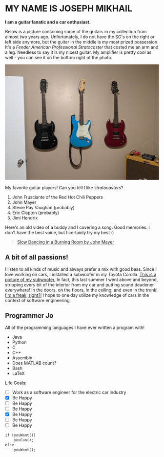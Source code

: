 # MY NAME IS JOSEPH MIKHAIL
**I am a guitar fanatic and a car enthusiast.**

Below is a picture containing some of the guitars in my collection from almost two years ago. Unfortunately, I do not have the SG's on the right or left side anymore, but the guitar in the middle is my most prized possession. It's a *Fender American Professional Stratocaster* that costed me an arm and a leg. Needless to say it is my nicest guitar. My amplifier is pretty cool as well - you can see it on the bottom right of the photo.

![This is a picture of some of my guitars.](PXL_20210113_032003358.MP.jpg)

My favorite guitar players! Can you tell I like *stratocasters*?
1. John Frusciante of the Red Hot Chili Peppers
2. John Mayer
3. Stevie Ray Vaughan (probably)
4. Eric Clapton (probably)
5. Jimi Hendrix

Here's an old video of a buddy and I covering a song. Good memories. I don't have the best voice, but I certainly try my best :)
> [Slow Dancing in a Burning Room by John Mayer](https://www.youtube.com/watch?v=Ik5fC3GvDvk)

## A bit of all passions!

I listen to all kinds of music and always prefer a mix with good bass. Since I love working on cars, I installed a subwoofer in my Toyota Corolla.
[This is a picture of my subwoofer.](/PXL_20210901_002922741.jpg) In fact, this last summer I went above and beyond, stripping every bit of the interior from my car and putting sound deadener everywhere! In the doors, on the floors, in the ceiling, and even in the trunk! [I'm a freak, right?!](/PXL_20220615_223608011.MP.jpg) I hope to one day utilize my knowledge of cars in the context of software engineering.

## Programmer Jo

All of the programming languages I have ever written a program with!
* Java
* Python
* C
* C++
* Assembly
* Does MATLAB count?
* Bash
* LaTeX

Life Goals:
- [ ] Work as a software engineer for the electric car industry
- [x] Be Happy
- [ ] Be Happy
- [ ] Be Happy
- [x] Be Happy
- [ ] Be Happy
- [ ] Be Happy

```
if (youWant())
    youCan();
else
    youWont();
```